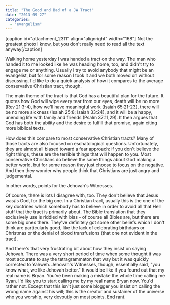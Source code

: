 ```yaml
---
title: "The Good and Bad of a JW Tract"
date: "2013-09-27"
categories: 
  - "evangelism"
---
```


\[caption id="attachment\_2311" align="alignright" width="168"\][](http://www.anabaptistredux.com/wp-content/uploads/2013/09/JW-Tract-e1380225612984.jpg) Not the greatest photo I know, but you don't really need to read all the text anyway\[/caption\]

Walking home yesterday I was handed a tract on the way. The man who handed it to me looked like he was heading home, too, and didn't try to engage me or anything. Usually I try to avoid anybody that might be an evangelist, but for some reason I took it and we both moved on without discussing. I'd like to do a quick analysis of how it compares to the average conservative Christian tract, though.

The main theme of the tract is that God has a beautiful plan for the future. It quotes how God will wipe every tear from our eyes, death will be no more (Rev 21:3-4), how we'll have meaningful work (Isaiah 65:21-23), there will be no more sickness (Isaiah 25:8; Isaiah 33:24), and it will be a happy, unending life with family and friends (Psalm 37:11,29). It then argues that God has both the ability and the desire to fulfill that promise, again citing more biblical texts.

<!--more-->How does this compare to most conservative Christian tracts? Many of those tracts are also focused on eschatological questions. Unfortunately, they are almost all biased toward a fear approach: if you don't believe the right things, these are the terrible things that will happen to you. Most conservative Christians do believe the same things about God making a better world, but for some reason they just choose to focus on the negative. And then they wonder why people think that Christians are just angry and judgemental.

In other words, points for the Jehovah's Witnesses.

Of course, there is lots I disagree with, too. They don't believe that Jesus was/is God, for the big one. In a Christian tract, usually this is the one of the key doctrines which somebody has to believe in order to avoid all that Hell stuff that the tract is primarily about. The Bible translation that they exclusively use is riddled with bias - of course all Bibles are, but there are some big ones there. They've definitely got some other beliefs which I don't think are particularly good, like the lack of celebrating birthdays or Christmas or the denial of blood transfusions (that one not evident in the tract).

And there's that very frustrating bit about how they insist on saying Jehovah. There was a very short period of time when some thought it was most accurate to say the tetragrammaton that way but it was quickly corrected to Yahweh. Jehovah's Witnesses, though, essentially said, "you know what, we like Jehovah better." It would be like if you found out that my real name is Bryan. You've been making a mistake the whole time calling me Ryan. I'd like you to start calling me by my real name Bryan now. You'd rather not. Except that this isn't just some blogger you insist on calling the wrong name against his will; this is the creator and sustainer of the universe who you worship, very devoutly on most points. End rant.
